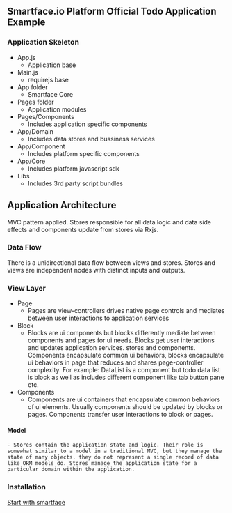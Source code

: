 ## Smartface.io Platform Official Todo Application Example

### Application Skeleton
- App.js
  - Application base
- Main.js
  - requirejs base
- App folder
  - Smartface Core   
- Pages folder
  - Application modules
- Pages/Components
  - Includes application specific components
- App/Domain
  - Includes data stores and bussiness services
- App/Component
  - Includes platform specific components
- App/Core
  - Includes platform javascript sdk
- Libs
  - Includes 3rd party script bundles

## Application Architecture
MVC pattern applied. Stores responsible for all data logic and data side effects and components update from stores via Rxjs.

### Data Flow
There is a unidirectional data flow between views and stores. Stores and views are independent nodes with distinct inputs and outputs.

### View Layer ###
- Page
    - Pages are view-controllers drives native page controls and mediates between user interactions to application services
- Block
    - Blocks are ui components but blocks differently mediate between components and pages for ui needs. Blocks get user interactions and updates application services. stores and components. Components encapsulate common ui behaviors, blocks encapsulate ui behaviors in page that reduces and shares page-controller complexity. For example: DataList is a component but todo data list is block as well as includes different component like tab button pane etc.
- Components
     - Components are ui containers that encapsulate common behaviors  of ui elements. Usually components should be updated by blocks or pages. Components transfer user interactions to block or pages.

#### Model
    - Stores contain the application state and logic. Their role is somewhat similar to a model in a traditional MVC, but they manage the state of many objects. they do not represent a single record of data like ORM models do. Stores manage the application state for a particular domain within the application.

### Installation
[Start with smartface](https://smartface.atlassian.net/wiki/pages/viewpage.action?pageId=8486965)
